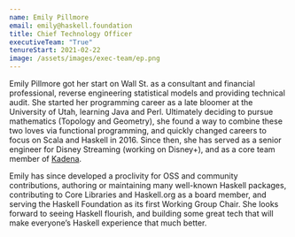 ```yaml
---
name: Emily Pillmore
email: emily@haskell.foundation
title: Chief Technology Officer
executiveTeam: "True"
tenureStart: 2021-02-22
image: /assets/images/exec-team/ep.png
---
```

Emily Pillmore got her start on Wall St. as a consultant and financial professional, reverse engineering statistical models and providing technical audit. She started her programming career as a late bloomer at the University of Utah, learning Java and Perl. Ultimately deciding to pursue mathematics (Topology and Geometry), she found a way to combine these two loves via functional programming, and quickly changed careers to focus on Scala and Haskell in 2016. Since then, she has served as a senior engineer for Disney Streaming (working on Disney+), and as a core team member of [Kadena](https://kadena.io).

Emily has since developed a proclivity for OSS and community contributions, authoring or maintaining many well-known Haskell packages, contributing to Core Libraries and Haskell.org as a board member, and serving the Haskell Foundation as its first Working Group Chair. She looks forward to seeing Haskell flourish, and building some great tech that will make everyone’s Haskell experience that much better.

